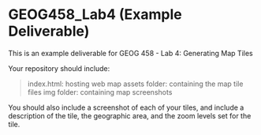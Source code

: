 # GEOG458_Lab4 (Example Deliverable)

This is an example deliverable for GEOG 458 - Lab 4: Generating Map Tiles

Your repository should include: 

> index.html: hosting web map
> assets folder: containing the map tile files
> img folder: containing map screenshots

You should also include a screenshot of each of your tiles, and include a description of the tile, the geographic area, and the zoom levels set for the tile. 

